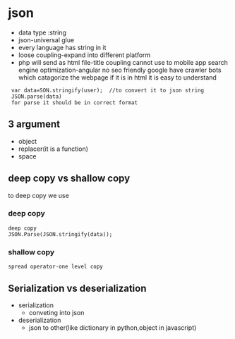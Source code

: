 # json

- data type :string
- json-universal glue
- every language has string in it
- loose coupling-expand into different platform
- php will send as html file-title coupling cannot use to mobile app
  search engine optimization-angular no seo friendly
  google have crawler bots which catagorize the webpage if it is in html it is easy to understand

```
 var data=SON.stringify(user);  //to convert it to json string
 JSON.parse(data)
 for parse it should be in correct format

```

## 3 argument

- object
- replacer(it is a function)
- space

## deep copy vs shallow copy

to deep copy we use

### deep copy

```
deep copy
JSON.Parse(JSON.stringify(data));
```

### shallow copy

```
spread operator-one level copy
```

## Serialization vs deserialization

- serialization
  - conveting into json
- deserialization
  - json to other(like dictionary in python,object in javascript)
